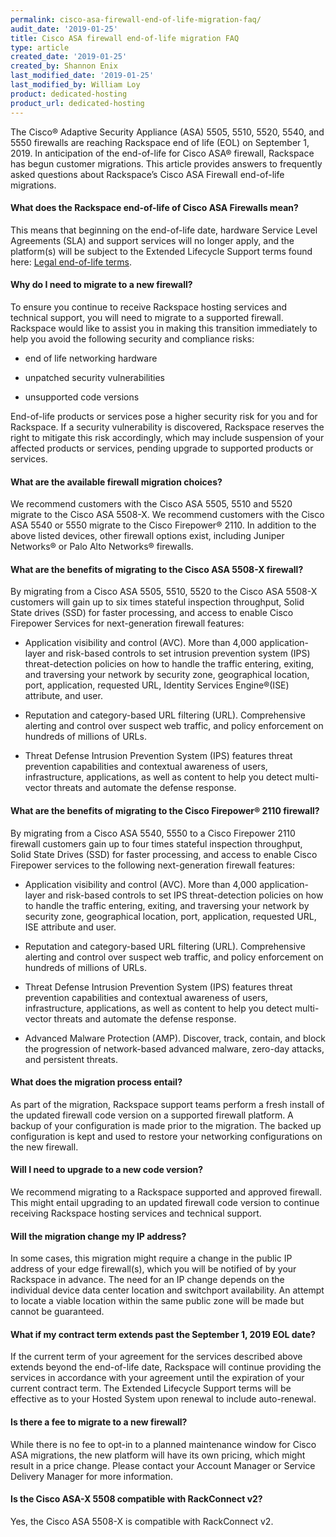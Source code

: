 ```yaml
---
permalink: cisco-asa-firewall-end-of-life-migration-faq/
audit_date: '2019-01-25'
title: Cisco ASA firewall end-of-life migration FAQ
type: article
created_date: '2019-01-25'
created_by: Shannon Enix
last_modified_date: '2019-01-25'
last_modified_by: William Loy
product: dedicated-hosting
product_url: dedicated-hosting
---
```


The Cisco&reg; Adaptive Security Appliance (ASA) 5505, 5510, 5520, 5540, and 5550 firewalls are reaching Rackspace end of life (EOL) on September 1, 2019. In anticipation of the end-of-life for Cisco ASA&reg; firewall, Rackspace has begun customer migrations. This article provides answers to frequently asked questions about Rackspace’s Cisco ASA Firewall end-of-life migrations.

#### What does the Rackspace end-of-life of Cisco ASA Firewalls mean?

This means that beginning on the end-of-life date, hardware Service Level Agreements (SLA) and support services will no longer apply, and the platform(s) will be subject to the Extended Lifecycle Support terms found here: [Legal end-of-life terms](https://www.rackspace.com/information/legal/eolterms.).


#### Why do I need to migrate to a new firewall?

To ensure you continue to receive Rackspace hosting services and technical support, you will need to migrate to a supported firewall. Rackspace would like to assist you in making this transition immediately to help you avoid the following security and compliance risks:

  - end of life networking hardware

  - unpatched security vulnerabilities

  - unsupported code versions

End-of-life products or services pose a higher security risk for you and for Rackspace. If a security vulnerability is discovered, Rackspace reserves the right to mitigate this risk accordingly, which may include suspension of your affected products or services, pending upgrade to supported products or services.

#### What are the available firewall migration choices?

We recommend customers with the Cisco ASA 5505, 5510 and 5520 migrate to the Cisco ASA 5508-X. We recommend customers with the Cisco ASA 5540 or 5550 migrate to the Cisco Firepower&reg; 2110. In addition to the above listed devices, other firewall options exist, including Juniper Networks&reg; or Palo Alto Networks&reg; firewalls.

#### What are the benefits of migrating to the Cisco ASA 5508-X firewall?

By migrating from a Cisco ASA 5505, 5510, 5520 to the Cisco ASA 5508-X customers will gain up to six times stateful inspection throughput, Solid State drives (SSD) for faster processing, and access to enable Cisco Firepower Services for next-generation firewall features:

  - Application visibility and control (AVC). More than 4,000 application-layer and risk-based controls to set intrusion prevention system (IPS) threat-detection policies on how to handle the traffic entering, exiting, and traversing your network by security zone, geographical location, port, application, requested URL, Identity Services Engine&reg;(ISE) attribute, and user.

  - Reputation and category-based URL filtering (URL). Comprehensive alerting and control over suspect web traffic, and policy enforcement on hundreds of millions of URLs.

  - Threat Defense Intrusion Prevention System (IPS) features threat prevention capabilities and contextual awareness of users, infrastructure, applications, as well as content to help you detect multi-vector threats and automate the defense response.

#### What are the benefits of migrating to the Cisco Firepower&reg; 2110 firewall?

By migrating from a Cisco ASA 5540, 5550 to a Cisco Firepower 2110 firewall customers gain up to four times stateful inspection throughput, Solid State Drives (SSD) for faster processing, and access to enable Cisco Firepower services to the following next-generation firewall features:

  - Application visibility and control (AVC). More than 4,000 application-layer and risk-based controls to set IPS threat-detection policies on how to handle the traffic entering, exiting, and traversing your network by security zone, geographical location, port, application, requested URL, ISE attribute and user.

  - Reputation and category-based URL filtering (URL). Comprehensive alerting and control over suspect web traffic, and policy enforcement on hundreds of millions of URLs.

  - Threat Defense Intrusion Prevention System (IPS) features threat prevention capabilities and contextual awareness of users, infrastructure, applications, as well as content to help you detect multi-vector threats and automate the defense response.

  - Advanced Malware Protection (AMP). Discover, track, contain, and block the progression of network-based advanced malware, zero-day attacks, and persistent threats.

#### What does the migration process entail?

As part of the migration, Rackspace support teams perform a fresh install of the updated firewall code version on a supported firewall platform. A backup of your configuration is made prior to the migration. The backed up configuration is kept and used to restore your networking configurations on the new firewall.

#### Will I need to upgrade to a new code version?

We recommend migrating to a Rackspace supported and approved firewall. This might entail upgrading to an updated firewall code version to continue receiving Rackspace hosting services and technical support.

#### Will the migration change my IP address?

In some cases, this migration might require a change in the public IP address of your edge firewall(s), which you will be notified of by your Rackspace in advance. The need for an IP change depends on the individual device data center location and switchport availability. An attempt to locate a viable location within the same public zone will be made but cannot be guaranteed.

#### What if my contract term extends past the September 1, 2019 EOL date?

If the current term of your agreement for the services described above extends beyond the end-of-life date, Rackspace will continue providing the services in accordance with your agreement until the expiration of your current contract term. The Extended Lifecycle Support terms will be effective as to your Hosted System upon renewal to include auto-renewal.

#### Is there a fee to migrate to a new firewall?

While there is no fee to opt-in to a planned maintenance window for Cisco ASA migrations, the new platform will have its own pricing, which might result in a price change. Please contact your Account Manager or Service Delivery Manager for more information.

#### Is the Cisco ASA-X 5508 compatible with RackConnect v2?

Yes, the Cisco ASA 5508-X is compatible with RackConnect v2.
